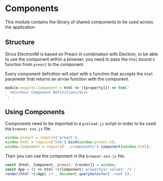 # Components

This module contains the library of shared components to be used across the application.

## Structure

Since ElectronIM is based on Preact in combination with Electron, to be able to use the component within a browser, you need to pass the `html` bound `h` function from `preact` to the component.

Every component definition will start with a function that accepts the `html` parameter that returns an arrow function with the component.

```javascript
module.exports.Component = html => ({property1}) => html`
  <div>Your Component Definition</div>
`;
```

## Using Components

Components need to be imported in a `preload.js` script in order to be used ina `browser-xxx.js` file.

```javascript
window.preact = require('preact');
window.html = require('htm').bind(window.preact.h);
window.Component = require('../components').component(window.html);
```

Then you can use the component in the `browser-xxx.js` file.

```javascript
const {html, Component, preact: {render}} = window;
const App = () => html`<${Component} property1='value1' />`;
render(html`<${App} />`, document.querySelector('.root'));
```
